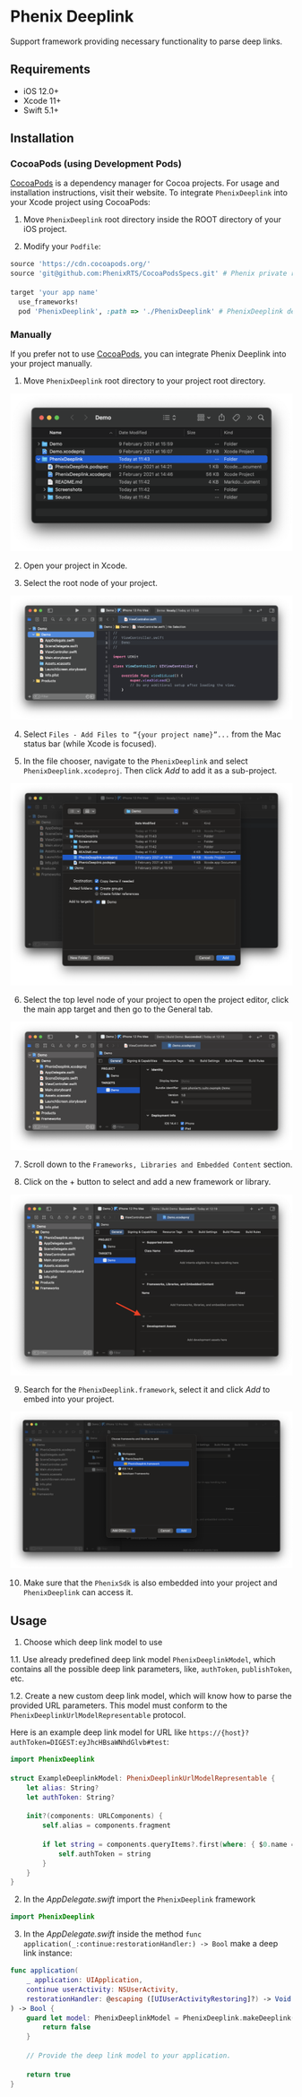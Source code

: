 # Phenix Deeplink

Support framework providing necessary functionality to parse deep links.

## Requirements
* iOS 12.0+
* Xcode 11+
* Swift 5.1+

## Installation

### CocoaPods (using Development Pods)

[CocoaPods](https://cocoapods.org) is a dependency manager for Cocoa projects. For usage and installation instructions, visit their website.
To integrate `PhenixDeeplink` into your Xcode project using CocoaPods:

1. Move `PhenixDeeplink` root directory inside the ROOT directory of your iOS project.

2. Modify your `Podfile`:

```ruby
source 'https://cdn.cocoapods.org/'
source 'git@github.com:PhenixRTS/CocoaPodsSpecs.git' # Phenix private repository

target 'your app name'
  use_frameworks!
  pod 'PhenixDeeplink', :path => './PhenixDeeplink' # PhenixDeeplink development pod
```

### Manually

If you prefer not to use [CocoaPods](https://cocoapods.org), you can integrate Phenix Deeplink into your project manually.

1. Move `PhenixDeeplink` root directory to your project root directory.

![Your project root folder containing the PhenixDeeplink](./Screenshots/image1.png)

2. Open your project in Xcode.

3. Select the root node of your project.

![Your project root node is selected](./Screenshots/image2.png)

4. Select `Files - Add Files to “{your project name}”...` from the Mac status bar (while Xcode is focused).

5. In the file chooser, navigate to the `PhenixDeeplink` and select `PhenixDeeplink.xcodeproj`. Then click *Add* to add it as a sub-project.

![PhenixDeeplink Xcode project file selected](./Screenshots/image3.png)

6. Select the top level node of your project to open the project editor, click the main app target and then go to the General tab.

![Your project top level node is selected](./Screenshots/image4.png)

7. Scroll down to the `Frameworks, Libraries and Embedded Content` section.

8. Click on the + button to select and add a new framework or library.

![Add new framework or library](./Screenshots/image5.png)

9. Search for the `PhenixDeeplink.framework`, select it and click *Add* to embed into your project.

![Search for PhenixDeeplink framework](./Screenshots/image6.png)

10. Make sure that the `PhenixSdk` is also embedded into your project and `PhenixDeeplink` can access it.

## Usage

1. Choose which deep link model to use

1.1. Use already predefined deep link model `PhenixDeeplinkModel`, which contains all the possible deep link parameters, like, `authToken`, `publishToken`, etc.

1.2. Create a new custom deep link model, which will know how to parse the provided URL parameters.
This model must conform to the `PhenixDeeplinkUrlModelRepresentable` protocol.

Here is an example deep link model for URL like  `https://{host}?authToken=DIGEST:eyJhcHBsaWNhdGlvb#test`:

```swift
import PhenixDeeplink

struct ExampleDeeplinkModel: PhenixDeeplinkUrlModelRepresentable {
    let alias: String?
    let authToken: String?

    init?(components: URLComponents) {
        self.alias = components.fragment

        if let string = components.queryItems?.first(where: { $0.name == "authToken" })?.value {
            self.authToken = string
        }
    }
}
```

2. In the *AppDelegate.swift* import the `PhenixDeeplink` framework

```swift
import PhenixDeeplink
```

3. In the *AppDelegate.swift* inside the method `func application(_:continue:restorationHandler:) -> Bool` make a deep link instance:

```swift
func application(
    _ application: UIApplication,
    continue userActivity: NSUserActivity,
    restorationHandler: @escaping ([UIUserActivityRestoring]?) -> Void
) -> Bool {
    guard let model: PhenixDeeplinkModel = PhenixDeeplink.makeDeeplink(userActivity) else {
        return false
    }

    // Provide the deep link model to your application.
    
    return true
}
```
